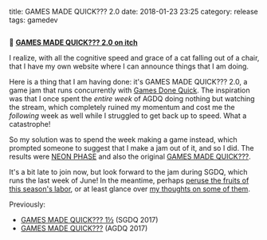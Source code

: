 title: GAMES MADE QUICK??? 2.0
date: 2018-01-23 23:25
category: release
tags: gamedev

<div class="prose-full-illustration">
<img src="{static}/media/release/gamesmadequick2.png" alt="">
</div>

🔗 [**GAMES MADE QUICK??? 2.0 on itch**](https://itch.io/jam/games-made-quick-2)

I realize, with all the cognitive speed and grace of a cat falling out of a chair, that I have my own website where I can announce things that I am doing.

Here is a thing that I am having done: it's GAMES MADE QUICK??? 2.0, a game jam that runs concurrently with [Games Done Quick](https://gamesdonequick.com/).  The inspiration was that I once spent the _entire week_ of AGDQ doing nothing but watching the stream, which completely ruined my momentum and cost me the _following_ week as well while I struggled to get back up to speed.  What a catastrophe!

So my solution was to spend the week making a game instead, which prompted someone to suggest that I make a jam out of it, and so I did.  The results were [NEON PHASE](https://eevee.itch.io/neon-phase) and also the original [GAMES MADE QUICK???](https://itch.io/jam/games-made-quick).

It's a bit late to join now, but look forward to the jam during SGDQ, which runs the last week of June!  In the meantime, perhaps [peruse the fruits of this season's labor](https://itch.io/jam/games-made-quick-2/entries), or at least glance over [my thoughts on some of them]({filename}/2018-01-23-super-game-night-3-games-made-quick-2-0.markdown).

Previously:

- [GAMES MADE QUICK??? 1½](https://itch.io/jam/games-made-quick-one-and-a-half) (SGDQ 2017)
- [GAMES MADE QUICK???](https://itch.io/jam/games-made-quick) (AGDQ 2017)
